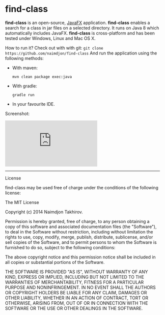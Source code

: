 find-class
==========

**find-class** is an open-source, [JavaFX](http://www.oracle.com/technetwork/java/javase/overview/javafx-overview-2158620.html) application. 
**find-class** enables a search for a class in jar files on a selected directory. It runs on Java 8 which automatically includes JavaFX.
**find-class** is cross-platform and has been tested under Windows, Linux and Mac OS X.

How to run it? Check out with with git: `git clone https://github.com/naimdjon/find-class` 
And run the application using the following methods:

* With maven:

    `mvn clean package exec:java`

* With gradle:

    `gradle run`
   
* In your favourite IDE.

Screenshot:

![Screenshot of find-class](http://imagebin.org/index.php?mode=image&id=311405)

---

License

find-class may be used free of charge under the conditions of the following license:

The MIT License

Copyright (c) 2014 Naimdjon Takhirov.

Permission is hereby granted, free of charge, to any person obtaining a copy of this software and associated documentation files (the "Software"), to deal in the Software without restriction, including without limitation the rights to use, copy, modify, merge, publish, distribute, sublicense, and/or sell copies of the Software, and to permit persons to whom the Software is furnished to do so, subject to the following conditions:

The above copyright notice and this permission notice shall be included in all copies or substantial portions of the Software.

THE SOFTWARE IS PROVIDED "AS IS", WITHOUT WARRANTY OF ANY KIND, EXPRESS OR IMPLIED, INCLUDING BUT NOT LIMITED TO THE WARRANTIES OF MERCHANTABILITY, FITNESS FOR A PARTICULAR PURPOSE AND NONINFRINGEMENT. IN NO EVENT SHALL THE AUTHORS OR COPYRIGHT HOLDERS BE LIABLE FOR ANY CLAIM, DAMAGES OR OTHER LIABILITY, WHETHER IN AN ACTION OF CONTRACT, TORT OR OTHERWISE, ARISING FROM, OUT OF OR IN CONNECTION WITH THE SOFTWARE OR THE USE OR OTHER DEALINGS IN THE SOFTWARE.
